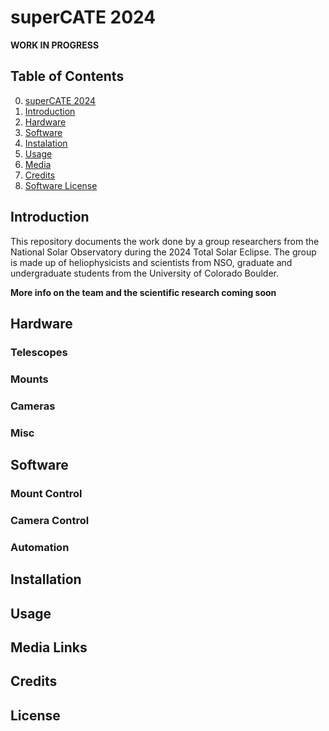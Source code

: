 # superCATE 2024
**WORK IN PROGRESS**

## Table of Contents
0. [superCATE 2024](#supercate-2024)
1. [Introduction](#introduction)
2. [Hardware](#hardware)
3. [Software](#software)
4. [Instalation](#installation)
5. [Usage](#usage)
6. [Media](#media-links)
7. [Credits](#credits)
8. [Software License](#license)

## Introduction 
This repository documents the work done by a group researchers from the National Solar Observatory during the 2024 Total Solar Eclipse. The group is made up of heliophysicists and scientists from NSO, graduate and undergraduate students from the University of Colorado Boulder.

**More info on the team and the scientific research coming soon**

## Hardware

### Telescopes

### Mounts

### Cameras

### Misc

## Software

### Mount Control

### Camera Control

### Automation

## Installation

## Usage

## Media Links

## Credits

## License
